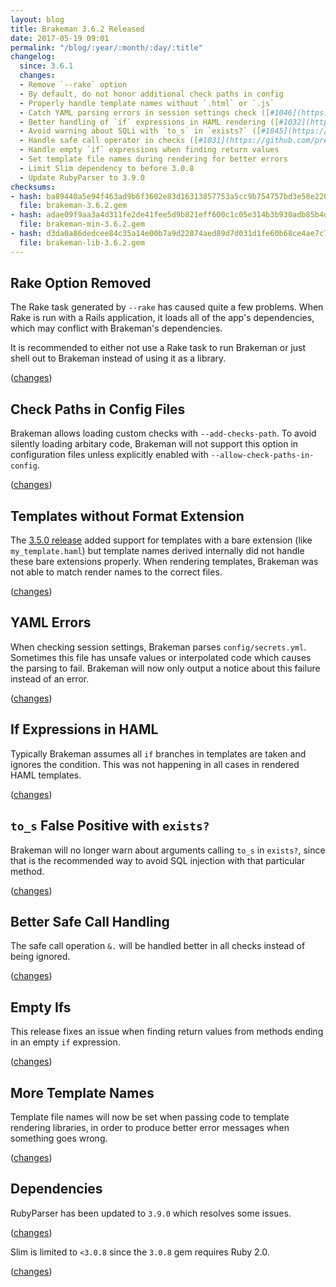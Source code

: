 ```yaml
---
layout: blog
title: Brakeman 3.6.2 Released
date: 2017-05-19 09:01
permalink: "/blog/:year/:month/:day/:title"
changelog:
  since: 3.6.1
  changes:
  - Remove `--rake` option
  - By default, do not honor additional check paths in config
  - Properly handle template names without `.html` or `.js`
  - Catch YAML parsing errors in session settings check ([#1046](https://github.com/presidentbeef/brakeman/issues/1046))
  - Better handling of `if` expressions in HAML rendering ([#1032](https://github.com/presidentbeef/brakeman/issues/1032))
  - Avoid warning about SQLi with `to_s` in `exists?` ([#1045](https://github.com/presidentbeef/brakeman/issues/1045))
  - Handle safe call operator in checks ([#1031](https://github.com/presidentbeef/brakeman/issues/1031))
  - Handle empty `if` expressions when finding return values
  - Set template file names during rendering for better errors
  - Limit Slim dependency to before 3.0.8
  - Update RubyParser to 3.9.0
checksums:
- hash: ba89440a5e94f463ad9b6f3602e83d16313857753a5cc9b754757bd3e58e2202
  file: brakeman-3.6.2.gem
- hash: adae09f9aa3a4d311fe2de41fee5d9b821eff600c1c05e314b3b930adb85b4d7
  file: brakeman-min-3.6.2.gem
- hash: d3da0a86dedcee84c35a14e00b7a9d22874aed89d7d031d1fe60b68ce4ae7c7a
  file: brakeman-lib-3.6.2.gem
---
```




## Rake Option Removed

The Rake task generated by `--rake` has caused quite a few problems. When Rake is run with a Rails application, it loads all of the app's dependencies, which may conflict with Brakeman's dependencies.

It is recommended to either not use a Rake task to run Brakeman or just shell out to Brakeman instead of using it as a library.

([changes](https://github.com/presidentbeef/brakeman/pull/1038))

## Check Paths in Config Files

Brakeman allows loading custom checks with `--add-checks-path`.
To avoid silently loading arbitary code, Brakeman will not support this option in configuration files unless explicitly enabled with `--allow-check-paths-in-config`.

([changes](https://github.com/presidentbeef/brakeman/pull/1052))

## Templates without Format Extension

The [3.5.0 release](http://brakemanscanner.org/blog/2017/01/31/brakeman-3-dot-5-0-released/) added support for templates with a bare extension (like `my_template.haml`) but template names derived internally did not handle these bare extensions properly. When rendering templates, Brakeman was not able to match render names to the correct files.

([changes](https://github.com/presidentbeef/brakeman/pull/1041))

## YAML Errors

When checking session settings, Brakeman parses `config/secrets.yml`. Sometimes this file has unsafe values or interpolated code which causes the parsing to fail. Brakeman will now only output a notice about this failure instead of an error.

([changes](https://github.com/presidentbeef/brakeman/pull/1047))

## If Expressions in HAML

Typically Brakeman assumes all `if` branches in templates are taken and ignores the condition. This was not happening in all cases in rendered HAML templates.

([changes](https://github.com/presidentbeef/brakeman/pull/1035/files))

## `to_s` False Positive with `exists?`

Brakeman will no longer warn about arguments calling `to_s` in `exists?`, since that is the recommended way to avoid SQL injection with that particular method.

([changes](https://github.com/presidentbeef/brakeman/pull/1049))

## Better Safe Call Handling

The safe call operation `&.` will be handled better in all checks instead of being ignored.

([changes](https://github.com/presidentbeef/brakeman/pull/1033))

## Empty Ifs

This release fixes an issue when finding return values from methods ending in an empty `if` expression.

([changes](https://github.com/presidentbeef/brakeman/pull/1053))

## More Template Names

Template file names will now be set when passing code to template rendering libraries, in order to produce better error messages when something goes wrong.

([changes](https://github.com/presidentbeef/brakeman/pull/1042))

## Dependencies

RubyParser has been updated to `3.9.0` which resolves some issues.

([changes](https://github.com/presidentbeef/brakeman/pull/1048))

Slim is limited to `<3.0.8` since the `3.0.8` gem requires Ruby 2.0.

([changes](https://github.com/presidentbeef/brakeman/pull/1050))


